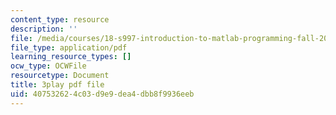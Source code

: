 ```yaml
---
content_type: resource
description: ''
file: /media/courses/18-s997-introduction-to-matlab-programming-fall-2011/407532624c03d9e9dea4dbb8f9936eeb_jTS5ZmrrzMs.pdf
file_type: application/pdf
learning_resource_types: []
ocw_type: OCWFile
resourcetype: Document
title: 3play pdf file
uid: 40753262-4c03-d9e9-dea4-dbb8f9936eeb
---
```

